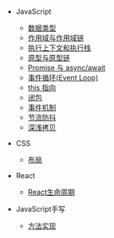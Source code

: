 - JavaScript

  - [数据类型](/blog/dataType.md)
  - [作用域与作用域链](/blog/scope.md)
  - [执行上下文和执行栈](/blog/executionContext.md)
  - [原型与原型链](/blog/prototype.md)
  - [Promise 与 async/await](/blog/promiseAndasync.md)
  - [事件循环(Event Loop)](/blog/eventLoop.md)
  - [this 指向](/blog/this.md)
  - [闭包](/blog/closure.md)
  - [事件机制](/blog/eventMechanism.md)
  - [节流防抖](/blog/throttleAndDebounce.md)
  - [深浅拷贝](/blog/copy.md)

- CSS

  - [布局](/blog/layout.md)

- React
  - [React生命周期](/blog/reactLifecycle.md)

- JavaScript手写

   - [方法实现](/blog/seal.md) 
